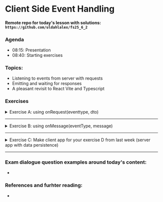 
# Client Side Event Handling

<!-- ![video](https://img.youtube.com/vi/nKCCoZmV2ls/0.jpg) -->

<!-- Video link: `https://youtu.be/nKCCoZmV2ls` -->



#### Remote repo for today's lesson with solutions: `https://github.com/uldahlalex/fs25_6_2`



### Agenda

- 08:15: Presentation
- 08:40: Starting exercises

### Topics:

- Listening to events from server with requests
- Emitting and waiting for responses
- A pleasant revisit to React Vite and Typescript

### Exercises


<!-- #region ex A -->

<details>
    <summary>Exercise A: using onRequest<RequestDto, ResponseDto>(eventtype, dto)</summary>


<div style="margin: 20px; padding: 5px;  box-shadow: 10px 10px 10px grey;">


#### Task


#### Instructions



#### How to test it:


This should be the result:
<!-- ![image.png](image.png) -->


</div>
</details>

<!-- #endregion ex A -->
_________

<!-- #region ex B -->

<details>
    <summary>Exercise B: using onMessage<ServerEventDto>(eventType, message)</summary>


<div style="margin: 20px; padding: 5px;  box-shadow: 10px 10px 10px grey;">

#### Task

#### Instructions


#### How to test it:


<!-- ![alt text](image-1.png) -->

</div>
</details>

<!-- #endregion ex B -->
_________

<!-- #region ex C -->

<details>
    <summary>Exercise C: Make client app for your exercise D from last week (server app with data persistence)</summary>


<div style="margin: 20px; padding: 5px;  box-shadow: 10px 10px 10px grey;">


### Task:



</div>
</details>

<!-- #endregion ex C -->



_______

### Exam dialogue question examples around today's content:
- 

### References and furhter reading:
- 